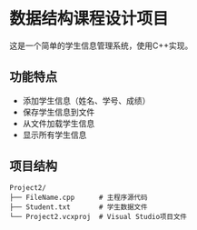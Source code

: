 # 数据结构课程设计项目

这是一个简单的学生信息管理系统，使用C++实现。

## 功能特点

- 添加学生信息（姓名、学号、成绩）
- 保存学生信息到文件
- 从文件加载学生信息
- 显示所有学生信息

## 项目结构

```
Project2/
├── FileName.cpp      # 主程序源代码
├── Student.txt       # 学生数据文件
└── Project2.vcxproj  # Visual Studio项目文件
```